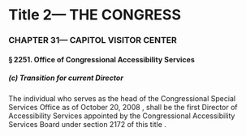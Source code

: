 
# Title 2— THE CONGRESS
### CHAPTER 31— CAPITOL VISITOR CENTER
#### § 2251. Office of Congressional Accessibility Services
##### (c) Transition for current Director

The individual who serves as the head of the Congressional Special Services Office as of October 20, 2008 , shall be the first Director of Accessibility Services appointed by the Congressional Accessibility Services Board under section 2172 of this title .
